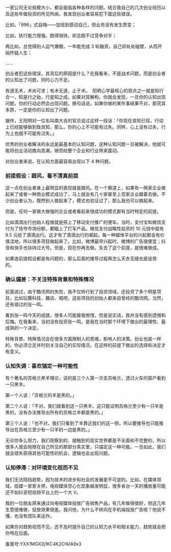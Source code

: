 一家公司无论规模大小，都会面临各种各样的问题。结合我自己的几次创业经历以及这些年做投资的所见所闻，我发现创业者容易犯下面这些错误。 

比如，「996」式自嗨——加班到感动自己，但业务没有发生质变； 

比如，执行能力很强，跑得很快，却总跑不过竞争对手； 

再比如，总觉得别人运气爆棚，一年能完成 3 轮融资，自己却处处碰壁，从而开始怀疑人生； 

…… 

创业者犯这些错误，其背后的原因是什么？在我看来，不是战术问题，而是创业者的认知出了问题，同时心力不足。 

有道无术，术尚可求；有术无道，止于术。  阳明心学最核心的观点之一就是知行合一，知是行之始，行是知之成。如果对其解构，你就会发现，一旦你的认知出现问题，你的行动必然会出现问题。换句话说，如果你做的某件事结果不对，那究其本质，一定是你的认知出了问题。 

据传，王阳明对一位名叫南大吉的官员说过这样一段话：「你现在良知已现，行动上已经能够做到致良知，那么，你的心上不可能有过失。同样，心上没有过失，行为上也就不可能有过失。」 

优秀的创业者解决的永远是最基本的认知问题，这种认知问题一旦被解决，他就可能将创业活动推向高潮，继而给整个企业和行业带来震动。 

对创业者来说，在认知方面最容易出现以下 4 种问题。 

### 前提假设：跟风，看不清真前提 

这一点在创业者身上最明显的表现就是跟风。在一个赛道上，如果有一两家企业做起来了或者一种商业模式成功了，马上就会有几十家甚至上百家企业跟着去做。不少创业者认为，既然别人做起来了，模式也验证过了，那么我也可以做起来。 

但是，任何一家做大做强的企业或者看起来很成功的模式都有当时特定的前提。 

比如滴滴出行创始人程维就是搭上了移动支付推广的便车。当时，支付宝和微信支付为了抢夺市场份额，都瞄上了打车产品。微信支付战略性投资的 10 元钱中就有 9.5 元给了滴滴出行。这才有了滴滴出行的崛起。每一种媒体平台的兴起都会有价值洼地，所以很多项目做起来了。比如，微博最早兴起时，微博的广告很便宜；抖音和快手也扶持过大号。但是，现在你再去做，失去了这个前提，就很难做成。 

如果连前提假设都是有问题的，那么后面的推导过程再怎么天衣无缝也是徒劳的。 

### 确认偏差：不关注特殊背景和特殊情况 

前面说过，由于酷讯网的失败，我不仅转行到了投资领域，还投资了多个明星项目，比如玩蟹科技、趣店、唱吧，这些项目的创始人都来自曾经的酷讯网。当然，还有错过的张一鸣。 

看到张一鸣今天的成就，很多人可能替我惋惜，但是说实话，我并没有感到遗憾和后悔。在我看来，当初没有投资张一鸣，是我在当时那个环境下做出的最理性、最成熟的一个决定。 

特殊背景、特殊情况会在很多方面限制人的思维，影响人的决策。创业也是一样的，你必须立足并时刻关注自己的实际情况，在这样的前提下做出的选择和决定才有意义。 

### 认知失调：喜欢锚定一种可能性 

有个著名的苏格兰黑羊理论，说的是三个人第一次去苏格兰，透过火车的窗户看到一只黑羊。 

第一个人说：「苏格兰的羊是黑的。」 

第二个人说：「不对，我们就看到这一只黑羊，这只能证明苏格兰至少有一只羊是黑的，没有办法推导出所有的苏格兰羊都是黑的。」 

第三个人说：「也不对，我们只看到了羊靠近我们的这一侧，所以要推导也只能推导出在苏格兰至少有一只羊的一边是黑的。」 

无论你多么努力，我们观察到的、接触到的现实世界都是不全面和不完整的，所以很多人就会局限在自己所见的那部分真实里，只锚定这一种可能。一旦如此，我们就会错失获得其他可能性的机会，逻辑也会出现问题。 

### 认知停滞：对环境变化视而不见 

我们无法阻挡趋势，因为技术的进步和社会的发展是不可逆的。比如，在媒体领域，纸媒一家家关停，电视媒体空心化现象越发明显，很多省台一天的播放量可能还不如抖音短视频平台上的一个大 V。 

我的一位朋友原来通过向电视媒体投放广告销售产品，有几年做得很好，但这几年生意很难做，投放效果很差。我问他，为什么不转向在手机端投放广告呢？他说不懂，也没有团队来运作。 

如果你对趋势视而不见，还不及时提升自己的认知力水平和相关能力，趋势就会把你甩在后面。 

备案号:YXX1MGX3j1KC4K2O1kIA9x3